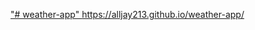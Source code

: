 ["# weather-app" ](https://alljay213.github.io/weather-app/)https://alljay213.github.io/weather-app/
